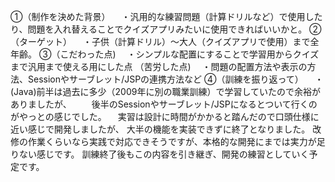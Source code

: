 ①（制作を決めた背景）
　・汎用的な練習問題（計算ドリルなど）で使用したり、問題を入れ替えることでクイズアプリみたいに使用できればいいかと。
②（ターゲット）
　・子供（計算ドリル）～大人（クイズアプリで使用）まで全年齢。 
③（こだわった点)
　・シンプルな配置にすることで学習用からクイズまで汎用まで使える用にした点
 （苦労した点)　
  ・問題の配置方法や表示の方法、Sessionやサーブレット/JSPの連携方法など
④（訓練を振り返って）
　・(Java)前半は過去に多少（2009年に別の職業訓練）で学習していたので余裕がありましたが、
 　　後半のSessionやサーブレット/JSPになるとついて行くのがやっとの感じでした。
   　実習は設計に時間がかかると踏んだので口頭仕様に近い感じで開発しましたが、
     大半の機能を実装できずに終了となりました。
     改修の作業くらいなら実践で対応できそうですが、本格的な開発にまでは実力が足りない感じです。
     訓練終了後もこの内容を引き継ぎ、開発の練習としていく予定です。
     
